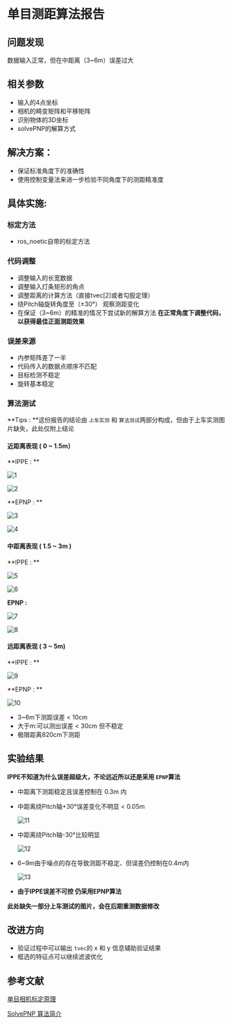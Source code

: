 # 单目测距算法报告 

## 问题发现

数据输入正常，但在中距离（3~6m）误差过大 

## 相关参数
* 输入的4点坐标
* 相机的畸变矩阵和平移矩阵
* 识别物体的3D坐标
* solvePNP的解算方式
## 解决方案：

* 保证标准角度下的准确性
* 使用控制变量法来进一步检验不同角度下的测距精准度

## 具体实施:  
### 标定方法
* ros_noetic自带的标定方法

### 代码调整
* 调整输入的长宽数据
* 调整输入灯条矩形的角点
* 调整距离的计算方法（直接tvec[2]或者勾股定理）
* 绕Pitch轴旋转角度至（±30°） 观察测距变化
* 在保证（3~6m）的精准的情况下尝试新的解算方法
**在正常角度下调整代码，以获得最佳正面测距效果**


### 误差来源
* 内参矩阵差了一半
* 代码传入的数据点顺序不匹配
* 目标检测不稳定
* 旋转基本稳定

### 算法测试

**Tips : **这份报告的结论由 ``上车实测`` 和 ``算法测试``两部分构成，但由于上车实测图片缺失，此处仅附上结论

#### 近距离表现 ( 0 ~ 1.5m）

**IPPE : **

![1](../../static/img/测距报告/1.jpg)

![2](../../static/img/测距报告/2.jpg)

**EPNP : **

![3](../../static/img/测距报告/3.jpg)

![4](../../static/img/测距报告/4.jpg)

#### 中距离表现 ( 1.5 ~ 3m )

**IPPE : **

![5](../../static/img/测距报告/5.jpg)

![6](../../static/img/测距报告/6.jpg)

**EPNP :**

![7](../../static/img/测距报告/7.jpg)

![8](../../static/img/测距报告/8.jpg)

#### 远距离表现 ( 3 ~ 5m)

**IPPE : **

![9](../../static/img/测距报告/9.jpg)

**EPNP : **

![10](../../static/img/测距报告/10.jpg)

* 3~6m下测距误差 < 10cm
* 大于m:可以测出误差 < 30cm 但不稳定
* 极限距离820cm下测距

## 实验结果

**IPPE不知道为什么误差超级大，不论远近所以还是采用 `EPNP`算法**


* 中距离下测距稳定且误差控制在 0.3m 内

* 中距离绕Pitch轴+30°误差变化不明显 < 0.05m 

  ![11](../../static/img/测距报告/11.jpg)

* 中距离绕Pitch轴-30°比较明显

  ![12](../..//static/img/测距报告/12.jpg)

* 6~9m由于噪点的存在导致测距不稳定、但误差仍控制在0.4m内

  ![13](../../static/img/测距报告/13.jpg)

* **由于IPPE误差不可控 仍采用EPNP算法**

**此处缺失一部分上车测试的图片，会在后期重测数据修改**

## 改进方向

- 验证过程中可以输出 ``tvec``的 x 和 y 信息辅助验证结果
- 框选的特征点可以继续滤波优化

## 参考文献

[单目相机标定原理](http://wiki.ros.org/camera_calibration/Tutorials/MonocularCalibration)

[ SolvePNP 算法简介](https://docs.opencv.org/4.x/d5/d1f/calib3d_solvePnP.html)
